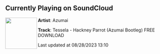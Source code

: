 ## Currently Playing on SoundCloud

[<img align="left" width="100" src="https://i1.sndcdn.com/artworks-n61imaMZ4zHzCB0I-0OOorA-t500x500.jpg">](https://soundcloud.com/azumai_dnb/tessela-hackney-parrot-azumai-bootleg)

**Artist**: Azumai 

**Track**: Tessela - Hackney Parrot (Azumai Bootleg) FREE DOWNLOAD

Last updated at 08/28/2023 13:10
